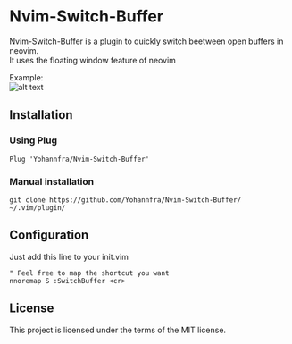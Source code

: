 # Nvim-Switch-Buffer

Nvim-Switch-Buffer is a plugin to quickly switch beetween open buffers in neovim.\
It uses the floating window feature of neovim

Example: \
![alt text](.github/gif.gif "Utilisation example")

## Installation

### Using Plug
```
Plug 'Yohannfra/Nvim-Switch-Buffer'
```

### Manual installation
```
git clone https://github.com/Yohannfra/Nvim-Switch-Buffer/ ~/.vim/plugin/
```

## Configuration

Just add this line to your init.vim
```vim
" Feel free to map the shortcut you want
nnoremap S :SwitchBuffer <cr>
```

## License

This project is licensed under the terms of the MIT license.
